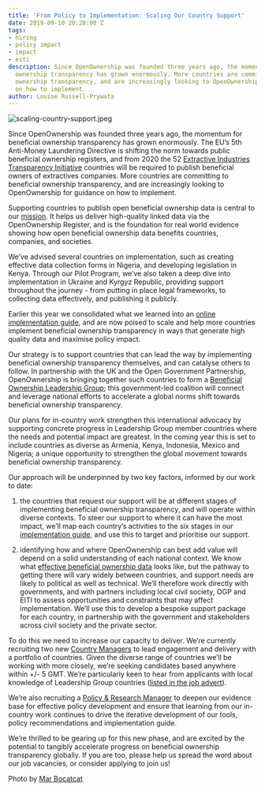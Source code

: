 ```yaml
---
title: 'From Policy to Implementation: Scaling Our Country Support'
date: 2019-09-10 20:28:00 Z
tags:
- hiring
- policy impact
- impact
- eiti
description: Since OpenOwnership was founded three years ago, the momentum for beneficial
  ownership transparency has grown enormously. More countries are committing to beneficial
  ownership transparency, and are increasingly looking to OpenOwnership for guidance
  on how to implement.
author: Louise Russell-Prywata
---
```


![scaling-country-support.jpeg](/uploads/scaling-country-support.jpeg)

Since OpenOwnership was founded three years ago, the momentum for beneficial ownership transparency has grown enormously. The EU’s 5th Anti-Money Laundering Directive is shifting the norm towards public beneficial ownership registers, and from 2020 the 52 [Extractive Industries Transparency Initiative](https://eiti.org/homepage) countries will be required to publish beneficial owners of extractives companies. More countries are committing to beneficial ownership transparency, and are increasingly looking to OpenOwnership for guidance on how to implement.

Supporting countries to publish open beneficial ownership data is central to our [mission](https://www.openownership.org/what-we-do/). It helps us deliver high-quality linked data via the OpenOwnership Register, and is the foundation for real world evidence showing how open beneficial ownership data benefits countries, companies, and societies.

We’ve advised several countries on implementation, such as creating effective data collection forms in Nigeria, and developing legislation in Kenya. Through our Pilot Program, we’ve also taken a deep dive into implementation in Ukraine and Kyrgyz Republic, providing support throughout the journey - from putting in place legal frameworks, to collecting data effectively, and publishing it publicly.

Earlier this year we consolidated what we learned into an [online implementation guide](https://www.openownership.org/guide/), and are now poised to scale and help more countries implement beneficial ownership transparency in ways that generate high quality data and maximise policy impact. 

Our strategy is to support countries that can lead the way by implementing beneficial ownership transparency themselves, and can catalyse others to follow. In partnership with the UK and the Open Government Partnership, OpenOwnership is bringing together such countries to form a [Beneficial Ownership Leadership Group](https://www.openownership.org/news/new-at-the-ogp-summit-openownership-and-uk-government-launch-a-major-collective-action-platform-and-we-scale-up-our-help-for-implementers/); this government-led coalition will connect and leverage national efforts to accelerate a global norms shift towards beneficial ownership transparency.

Our plans for in-country work strengthen this international advocacy by supporting concrete progress in Leadership Group member countries where the needs and potential impact are greatest. In the coming year this is set to include countries as diverse as Armenia, Kenya, Indonesia, Mexico and Nigeria; a unique opportunity to strengthen the global movement towards beneficial ownership transparency.

Our approach will be underpinned by two key factors, informed by our work to date:

1. the countries that request our support will be at different stages of implementing beneficial ownership transparency, and will operate within diverse contexts. To steer our support to where it can have the most impact, we’ll map each country’s activities to the six stages in our [implementation guide](https://www.openownership.org/guide/), and use this to target and prioritise our support.

2. identifying how and where OpenOwnership can best add value will depend on a solid understanding of each national context. We know what [effective beneficial ownership data](https://www.openownership.org/uploads/oo-characteristics-effective-bo-data.pdf) looks like, but the pathway to getting there will vary widely between countries, and support needs are likely to political as well as technical. We’ll therefore work directly with governments, and with partners including local civil society, OGP and EITI to assess opportunities and constraints that may affect implementation. We’ll use this to develop a bespoke support package for each country, in partnership with the government and stakeholders across civil society and the private sector.

To do this we need to increase our capacity to deliver. We’re currently recruiting two new [Country Managers](https://www.openownership.org/jobs/) to lead engagement and delivery with a portfolio of countries. Given the diverse range of countries we’ll be working with more closely, we’re seeking candidates based anywhere within +/- 5 GMT. We’re particularly keen to hear from applicants with local knowledge of Leadership Group countries ([listed in the job advert](https://app.beapplied.com/apply/bmowpus57u)). 

We’re also recruiting a [Policy & Research Manager](https://www.openownership.org/jobs/) to deepen our evidence base for effective policy development and ensure that learning from our in-country work continues to drive the iterative development of our tools, policy recommendations and implementation guide.

We’re thrilled to be gearing up for this new phase, and are excited by the potential to tangibly accelerate progress on beneficial ownership transparency globally. If you are too, please help us spread the word about our job vacancies, or consider applying to join us!

Photo by [Mar Bocatcat](https://unsplash.com/@marbocatcat)
